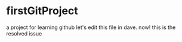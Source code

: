 # firstGitProject
a project for learning github
let's edit this file in dave. now! this is the resolved issue

